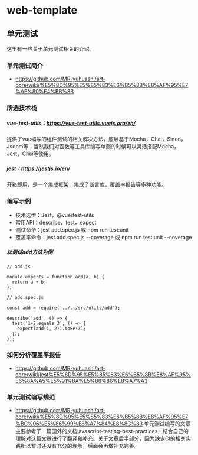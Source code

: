 # web-template

## 单元测试
这里有一些关于单元测试相关的介绍。

### 单元测试简介
* https://github.com/MR-yuhuashi/art-core/wiki/%E5%8D%95%E5%85%83%E6%B5%8B%E8%AF%95%E7%AE%80%E4%BB%8B

### 所选技术栈
##### vue-test-utils：https://vue-test-utils.vuejs.org/zh/
提供了vue编写的组件测试的相关解决方法，底层基于Mocha，Chai，Sinon，Jsdom等；当然我们对函数等工具库编写单测的时候可以灵活搭配Mocha，Jest，Chai等使用。
##### jest：https://jestjs.io/en/
开箱即用，是一个集成框架，集成了断言库，覆盖率报告等多种功能。

### 编写示例
* 技术选型：Jest，@vue/test-utils
* 常用API：describe，test，expect
* 测试命令：jest add.spec.js 或 npm run test:unit
* 覆盖率命令：jest add.spec.js --coverage 或 npm run test:unit --coverage
##### 以测试add方法为例
```
// add.js

module.exports = function add(a, b) {
  return a + b;
};

```
```
// add.spec.js

const add = require('../../src/utils/add');

describe('add', () => {
  test('1+2 equals 3', () => {
    expect(add(1, 2)).toBe(3);
  });
});

```

### 如何分析覆盖率报告
* https://github.com/MR-yuhuashi/art-core/wiki/jest%E5%8D%95%E5%85%83%E6%B5%8B%E8%AF%95%E6%8A%A5%E5%91%8A%E5%88%86%E8%A7%A3

### 单元测试编写规范
* https://github.com/MR-yuhuashi/art-core/wiki/%E5%8D%95%E5%85%83%E6%B5%8B%E8%AF%95%E7%BC%96%E5%86%99%E8%A7%84%E8%8C%83
单元测试编写的文章主要参考了一篇国外的文档javascript-testing-best-practices，结合自己的理解对这篇文章进行了翻译和补充。关于文章后半部分，因为缺少CI的相关实践所以暂时还没有充分的理解，后面会再做补充完善。
